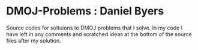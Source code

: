 # DMOJ-Problems : Daniel Byers

Source codes for soltuions to DMOJ problems that I solve.
In my code I have left in any comments and scratched ideas 
at the bottom of the source files after my solution.
